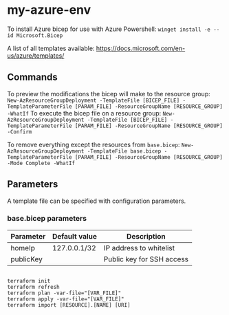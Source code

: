# my-azure-env

To install Azure bicep for use with Azure Powershell: `winget install -e --id Microsoft.Bicep`

A list of all templates available: https://docs.microsoft.com/en-us/azure/templates/

## Commands

To preview the modifications the bicep will make to the resource group: `New-AzResourceGroupDeployment -TemplateFile [BICEP_FILE] -TemplateParameterFile [PARAM_FILE] -ResourceGroupName [RESOURCE_GROUP] -WhatIf`
To execute the bicep file on a resource group: `New-AzResourceGroupDeployment -TemplateFile [BICEP_FILE] -TemplateParameterFile [PARAM_FILE] -ResourceGroupName [RESOURCE_GROUP] -Confirm`

To remove everything except the resources from `base.bicep`: `New-AzResourceGroupDeployment -TemplateFile base.bicep -TemplateParameterFile [PARAM_FILE] -ResourceGroupName [RESOURCE_GROUP] -Mode Complete -WhatIf`

## Parameters

A template file can be specified with configuration parameters.

### base.bicep parameters

| Parameter | Default value | Description |
|-|-|-|
| homeIp | 127.0.0.1/32 | IP address to whitelist |
| publicKey | | Public key for SSH access |

## 

````
terraform init
terraform refresh
terraform plan -var-file="[VAR_FILE]"
terraform apply -var-file="[VAR_FILE]"
terraform import [RESOURCE].[NAME] [URI]
````
